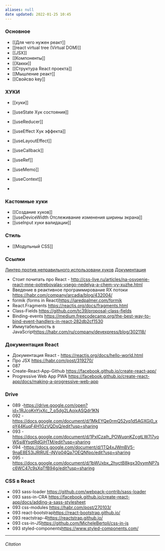 ```yaml
---
aliases: null
date updated: 2022-01-25 10:45
---
```


### Основное
- [[Для чего нужен реакт]]
- [[react virtual  tree (Virtual DOM)]]
- [[JSX]]
- [[Компоненты]]
- [[Хакки]]
- [[Структура React проекта]]
- [[Мышление реакт]]
- [[Свойсво key]]

### ХУКИ
- [[хуки]]
- [[useState  Хук состояния]]
-  [[useReducer]]
- [[useEffect Хук эффекта]]
- [[useLayoutEffect]]
- [[useCallback]]
- [[useRef]]
- [[useMemo]]

- [[useContext]]
-

### Кастомные хуки
- [[Создание хуков]]
- [[useDeviceWidth Отслеживание изменения ширины экрана]]
- [[useInput хуки валидации]]

### Стиль
- [[Модульный CSS]]

### Ссылки
[Линтер против неправильного использовани хуков](https://www.npmjs.com/package/eslint-plugin-react-hooks)
[Документация](https://ru.reactjs.org/docs/getting-started.html)
- Стоит почитать про React - <http://css-live.ru/articles/na-osvoenie-react-mne-potrebovalas-vsego-nedelya-a-chem-vy-xuzhe.html>
- Введение в реактивное программирование RX потоки <https://habr.com/company/arcadia/blog/432004/>
- formik (forms in React)<https://jaredpalmer.com/formik>
- React.Fragments <https://reactjs.org/docs/fragments.html>
- Class-Fields <https://github.com/tc39/proposal-class-fields>
- Binding-events <https://medium.freecodecamp.org/the-best-way-to-bind-event-handlers-in-react-282db2cf1530>
- Иммутабельность в JavaScript<https://habr.com/ru/company/devexpress/blog/302118/>

### Документация React

- Документация React - <https://reactjs.org/docs/hello-world.html>
- Про JSX <https://habr.com/post/319270/>
- 087
- Create-React-App-Github <https://facebook.github.io/create-react-app/>
- Progressive Web App PWA <https://facebook.github.io/create-react-app/docs/making-a-progressive-web-app>

### Drive

- 089 -<https://drive.google.com/open?id=1RJcoKnYjxXc_7_p5dg2LAojxASQdr1KN>
- 092 -<https://docs.google.com/document/d/1MkEYQe0rmQ52yq1d5AGXGj0_xpY44KuqF4H1GzVQDsQ/edit?usp=sharing>
- 093 -<https://docs.google.com/document/d/1PxlCzalh_POWuqnKZcgtLW7l7yoW5si8YsgtRdGjHTM/edit?usp=sharing>
- 094 -<https://docs.google.com/document/d/1TQ4xJWmBV5-9naE8E53iJRlRUE-jNVp04Qa7OEQNfpo/edit?usp=sharing>
- 095 -<https://docs.google.com/document/d/1bWUxbx_2hyctB8kgx30vymNP7sc6WC47c9sXqTfB94g/edit?usp=sharing>

### CSS в React

- 093 sass-loader <https://github.com/webpack-contrib/sass-loader>
- 093 sass-in-CRA <https://facebook.github.io/create-react-app/docs/adding-a-sass-stylesheet>
- 093 css-modules <https://habr.com/post/270103/>
- 093 react-bootstrap<https://react-bootstrap.github.io/>
- 093 reactstrap-4<https://reactstrap.github.io/>
- 093 css-in-JS<https://github.com/MicheleBertoli/css-in-js>
- 093 styled-components<https://www.styled-components.com/>

---

###### Citation

